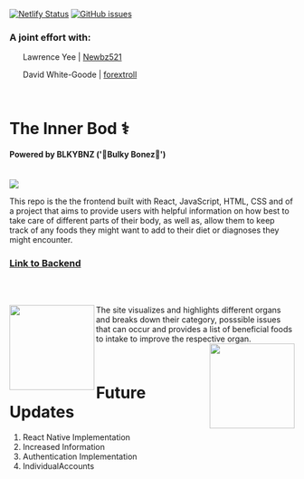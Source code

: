 [![Netlify Status](https://api.netlify.com/api/v1/badges/c02d66f4-8cd2-4a38-b299-b92b1bec2050/deploy-status)](https://graceful-bavarois-3b1576.netlify.app/)
[![GitHub issues](https://img.shields.io/github/issues/NasimAkbor/MERN-P8)](https://github.com/NasimAkbor/MERN-P8/issues)
### A joint effort with: 
<ul>


Lawrence Yee | [Newbz521][github] 


David White-Goode | [forextroll][github2]
</ul>
<br/>

# The Inner Bod ⚕️
#### Powered by BLKYBNZ ('💪Bulky Bonez🩻')

<br/>

<img align="center" src="https://i.imgur.com/7y3MlqD.png">

<br/>

This repo is the the frontend built with React, JavaScript, HTML, CSS and of a project that aims to provide users with helpful information on how best to take care of different parts of their body, as well as, allow them to keep track of any foods they might want to add to their diet or diagnoses they might encounter.

### [Link to Backend][git3]

<br />



<br />
<p>
<img align="left" width="150px" src="https://i.imgur.com/r1XpK5A.png">The site visualizes and highlights different organs and breaks down their category, posssible issues that can occur and provides a list of beneficial foods to intake to improve the respective organ.<img align="right" width="150px" src="https://i.imgur.com/Qk2prxz.png">
</p>

<br/>

# Future Updates


1. React Native Implementation
2. Increased Information
3. Authentication Implementation 
4. IndividualAccounts 





















[github]: https://github.com/Newbz521
[github2]: https://github.com/forextroll
[git3]: https://github.com/forextroll/P8.BKND